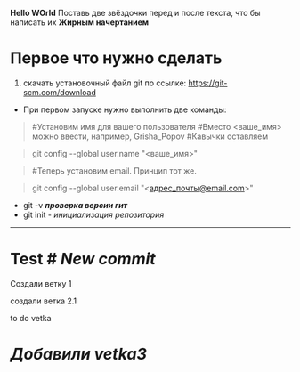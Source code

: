 **Hello WOrld**  Поставь две звёздочки перед и после текста, что бы написать их **Жирным начертанием**

# Первое что нужно сделать

1. скачать установочный файл git по ссылке: 
https://git-scm.com/download

- При первом запуске нужно выполнить две команды:
> #Установим имя для вашего пользователя
#Вместо <ваше_имя> можно ввести, например, Grisha_Popov
#Кавычки оставляем

>git config --global user.name "<ваше_имя>"

>#Теперь установим email. Принцип тот же.

>git config --global user.email "<адрес_почты@email.com>"

* git -v  ***проверка версии гит***
* git init - _инициализация репозитория_
*** 
# Test # ___New commit___ 


Создали ветку 1

создали ветка 2.1

to do vetka

# __***Добавили vetka3***__

